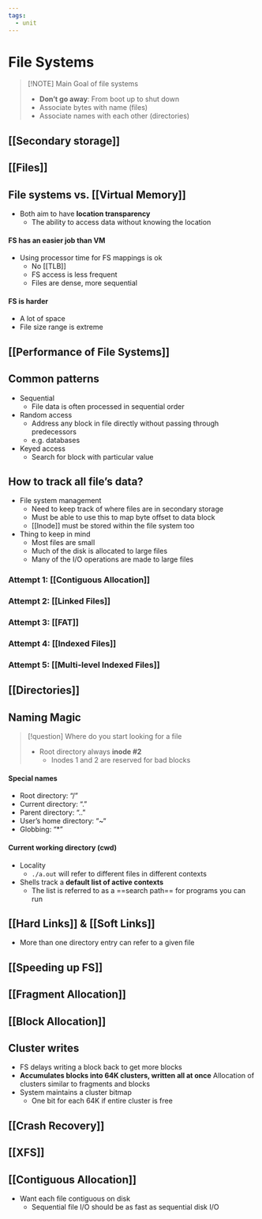 ```yaml
---
tags:
  - unit
---
```

# File Systems
> [!NOTE] Main Goal of file systems
> * **Don’t go away**: From boot up to shut down
> * Associate bytes with name (files)
> * Associate names with each other (directories)

## [[Secondary storage]]
## [[Files]]
## File systems vs. [[Virtual Memory]]
* Both aim to have **location transparency**
	* The ability to access data without knowing the location
#### FS has an easier job than VM
* Using processor time for FS mappings is ok
	* No [[TLB]]
	* FS access is less frequent
	* Files are dense, more sequential
#### FS is harder
* A lot of space
* File size range is extreme
## [[Performance of File Systems]]
## Common patterns
* Sequential
	* File data is often processed in sequential order
* Random access
	* Address any block in file directly without passing through predecessors
	* e.g. databases
* Keyed access
	* Search for block with particular value

## How to track all file’s data?
* File system management
	* Need to keep track of where files are in secondary storage
	* Must be able to use this to map byte offset to data block
	* [[Inode]] must be stored within the file system too
* Thing to keep in mind
	* Most files are small
	* Much of the disk is allocated to large files
	* Many of the I/O operations are made to large files
### Attempt 1: [[Contiguous Allocation]]
### Attempt 2: [[Linked Files]]
### Attempt 3: [[FAT]]
### Attempt 4: [[Indexed Files]]
### Attempt 5: [[Multi-level Indexed Files]]

## [[Directories]]

## Naming Magic

> [!question] Where do you start looking for a file
> * Root directory always **inode #2**
> 	* Inodes 1 and 2 are reserved for bad blocks
#### Special names
* Root directory: “/”
* Current directory: “.”
* Parent directory: “..”
* User’s home directory: “~“
* Globbing: “$*$”
#### Current working directory (cwd)
* Locality
	* `./a.out` will refer to different files in different contexts
* Shells track a **default list of active contexts**
	* The list is referred to as a ==search path== for programs you can run

## [[Hard Links]] & [[Soft Links]]
* More than one directory entry can refer to a given file

## [[Speeding up FS]]


## [[Fragment Allocation]]

## [[Block Allocation]]

## Cluster writes
* FS delays writing a block back to get more blocks
* **Accumulates blocks into 64K clusters, written all at once**
Allocation of clusters similar to fragments and blocks
* System maintains a cluster bitmap
	* One bit for each 64K if entire cluster is free

## [[Crash Recovery]]
## [[XFS]]
## [[Contiguous Allocation]]
* Want each file contiguous on disk
	* Sequential file I/O should be as fast as sequential disk I/O

